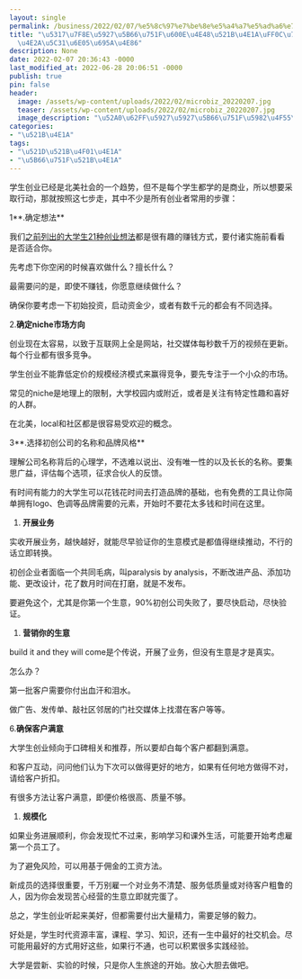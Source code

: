 ```yaml
---
layout: single
permalink: /business/2022/02/07/%e5%8c%97%e7%be%8e%e5%a4%a7%e5%ad%a6%e7%94%9f%e6%80%8e%e4%b9%88%e5%88%9b%e4%b8%9a/
title: "\u5317\u7F8E\u5927\u5B66\u751F\u600E\u4E48\u521B\u4E1A\uFF0C\u770B\u5B8C\u8FD9\
  \u4E2A\u5C31\u6E05\u695A\u4E86"
description: None
date: 2022-02-07 20:36:43 -0000
last_modified_at: 2022-06-28 20:06:51 -0000
publish: true
pin: false
header:
  image: /assets/wp-content/uploads/2022/02/microbiz_20220207.jpg
  teaser: /assets/wp-content/uploads/2022/02/microbiz_20220207.jpg
  image_description: "\u52A0\u62FF\u5927\u5927\u5B66\u751F\u5982\u4F55\u521B\u4E1A"
categories:
- "\u521B\u4E1A"
tags:
- "\u521D\u521B\u4F01\u4E1A"
- "\u5B66\u751F\u521B\u4E1A"
---
```

学生创业已经是北美社会的一个趋势，但不是每个学生都学的是商业，所以想要采取行动，那就按照这七步走，其中不少是所有创业者常用的步骤：

1**.确定想法**

我们[之前列出的大学生21种创业想法](https://aswebuild.com/business/2022/01/26/2022%e5%b9%b4%e6%9c%80%e9%80%82%e5%90%88%e5%a4%a7%e5%ad%a6%e7%94%9f%e5%81%9a%e7%9a%8421%e7%a7%8d%e7%94%9f%e6%84%8f/)都是很有趣的赚钱方式，要付诸实施前看看是否适合你。

先考虑下你空闲的时候喜欢做什么？擅长什么？

最需要问的是，即使不赚钱，你愿意继续做什么？

确保你要考虑一下初始投资，启动资金少，或者有数千元的都会有不同选择。

2.**确定niche市场方向**

创业现在太容易，以致于互联网上全是网站，社交媒体每秒数千万的视频在更新。每个行业都有很多竞争。

学生创业不能靠低定价的规模经济模式来赢得竞争，要先专注于一个小众的市场。

常见的niche是地理上的限制，大学校园内或附近，或者是关注有特定性趣和喜好的人群。

在北美，local和社区都是很容易受欢迎的概念。

3**.选择初创公司的名称和品牌风格**

理解公司名称背后的心理学，不选难以说出、没有唯一性的以及长长的名称。要集思广益，评估每个选项，征求合伙人的反馈。

有时间有能力的大学生可以花钱花时间去打造品牌的基础，也有免费的工具让你简单拥有logo、色调等品牌需要的元素，开始时不要花太多钱和时间在这里。

  1. **开展业务**

实收开展业务，越快越好，就能尽早验证你的生意模式是都值得继续推动，不行的话立即转换。

初创企业者面临一个共同毛病，叫paralysis by analysis，不断改进产品、添加功能、更改设计，花了数月时间在打磨，就是不发布。

要避免这个，尤其是你第一个生意，90%初创公司失败了，要尽快启动，尽快验证。

  1. **营销你的生意**

build it and they will come是个传说，开展了业务，但没有生意是才是真实。

怎么办？

第一批客户需要你付出血汗和泪水。

做广告、发传单、敲社区邻居的门社交媒体上找潜在客户等等。

6.**确保客户满意**

大学生创业倾向于口碑相关和推荐，所以要却白每个客户都翻到满意。

和客户互动，问问他们认为下次可以做得更好的地方，如果有任何地方做得不对，请给客户折扣。

有很多方法让客户满意，即便价格很高、质量不够。

  1. **规模化**

如果业务进展顺利，你会发现忙不过来，影响学习和课外生活，可能要开始考虑雇第一个员工了。

为了避免风险，可以用基于佣金的工资方法。

新成员的选择很重要，千万别雇一个对业务不清楚、服务低质量或对待客户粗鲁的人，因为你会发现苦心经营的生意立即就完蛋了。

总之，学生创业听起来美好，但都需要付出大量精力，需要足够的毅力。

好处是，学生时代资源丰富，课程、学习、知识，还有一生中最好的社交机会。尽可能用最好的方式用好这些，如果行不通，也可以积累很多实践经验。

大学是尝新、实验的时候，只是你人生旅途的开始。放心大胆去做吧。
